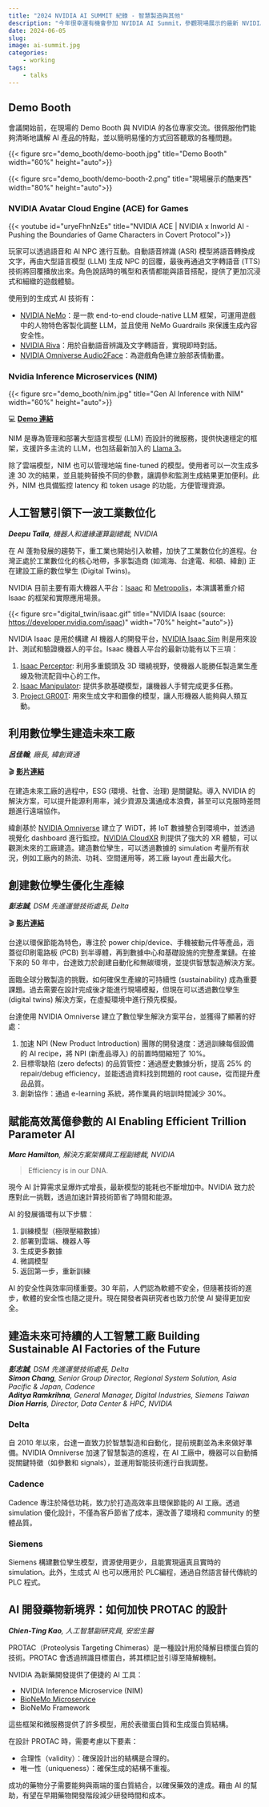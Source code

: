 ```yaml
---
title: "2024 NVIDIA AI SUMMIT 紀錄 - 智慧製造與其他"
description: "今年很幸運有機會參加 NVIDIA AI Summit，參觀現場展示的最新 NVIDIA AI 技術，並聆聽 11 場精彩的演講。內容豐富又精實，讓人對 AI 的未來充滿熱血沸騰的期待，確切呼應了本次會議的大標語 -- 「探索 AI 時代的無限可能」。"
date: 2024-06-05
slug: 
image: ai-summit.jpg
categories:
    - working
tags:
    - talks
---
```


## Demo Booth

會議開始前，在現場的 Demo Booth 與 NVIDIA 的各位專家交流。很佩服他們能夠清晰地講解 AI 產品的特點，並以簡明易懂的方式回答聽眾的各種問題。

{{< figure src="demo_booth/demo-booth.jpg" title="Demo Booth" width="60%" height="auto">}}

{{< figure src="demo_booth/demo-booth-2.png" title="現場展示的酷東西" width="80%" height="auto">}}

### NVIDIA Avatar Cloud Engine (ACE) for Games

{{< youtube id="uryeFhnNzEs" title="NVIDIA ACE | NVIDIA x Inworld AI - Pushing the Boundaries of Game Characters in Covert Protocol">}}

玩家可以透過語音和 AI NPC 進行互動。自動語音辨識 (ASR) 模型將語音轉換成文字，再由大型語言模型 (LLM) 生成 NPC 的回覆，最後再通過文字轉語音 (TTS) 技術將回覆播放出來。角色說話時的嘴型和表情都能與語音搭配，提供了更加沉浸式和細緻的遊戲體驗。

使用到的生成式 AI 技術有：
- [NVIDIA NeMo](https://www.nvidia.com/zh-tw/ai-data-science/products/nemo/)：是一款 end-to-end cloude-native LLM 框架，可運用遊戲中的人物特色客製化調整 LLM，並且使用 NeMo Guardrails 來保護生成內容安全性。
- [NVIDIA Riva](https://www.nvidia.com/zh-tw/ai-data-science/products/riva/)：用於自動語音辨識及文字轉語音，實現即時對話。
- [NVIDIA Omniverse Audio2Face](https://www.nvidia.com/en-us/ai-data-science/audio2face/)：為遊戲角色建立臉部表情動畫。

### Nvidia Inference Microservices (NIM)

{{< figure src="demo_booth/nim.jpg" title="Gen AI Inference with NIM" width="60%" height="auto">}}

💻 [**Demo 連結**](https://build.nvidia.com/explore/discover)

NIM 是專為管理和部署大型語言模型 (LLM) 而設計的微服務，提供快速穩定的框架，支援許多主流的 LLM，也包括最新加入的 [Llama 3](https://llama.meta.com/llama3/)。

除了雲端模型，NIM 也可以管理地端 fine-tuned 的模型。使用者可以一次生成多達 30 次的結果，並且能夠替換不同的參數，讓調參和監測生成結果更加便利。此外，NIM 也具備監控 latency 和 token usage 的功能，方便管理資源。

## 人工智慧引領下一波工業數位化
***Deepu Talla**, 機器人和邊緣運算副總裁, NVIDIA*

在 AI 蓬勃發展的趨勢下，重工業也開始引入軟體，加快了工業數位化的進程。台灣正處於工業數位化的核心地帶，多家製造商 (如鴻海、台達電、和碩、緯創) 正在建設工廠的數位孿生 (Digital Twins)。

NVIDIA 目前主要有兩大機器人平台：[Isaac](https://developer.nvidia.com/isaac) 和 [Metropolis](https://developer.nvidia.com/metropolis)，本演講著重介紹 Isaac 的框架和實際應用場景。

{{< figure src="digital_twin/isaac.gif" title="NVIDIA Isaac (source: https://developer.nvidia.com/isaac)" width="70%" height="auto">}}

NVIDIA Isaac 是用於構建 AI 機器人的開發平台，[NVIDIA Isaac Sim](https://developer.nvidia.com/isaac/sim) 則是用來設計、測試和驗證機器人的平台。Isaac 機器人平台的最新功能有以下三項：

1. [Isaac Perceptor](https://developer.nvidia.com/isaac/perceptor): 利用多重鏡頭及 3D 環繞視野，使機器人能勝任製造業生產線及物流配貨中心的工作。
1. [Isaac Manipulator](https://developer.nvidia.com/isaac/manipulator): 提供多款基礎模型，讓機器人手臂完成更多任務。
1. [Project GR00T](https://developer.nvidia.com/project-gr00t): 用來生成文字和圖像的模型，讓人形機器人能夠與人類互動。

## 利用數位孿生建造未來工廠
***呂佳翰**, 廠長, 緯創資通*

🎬 [**影片連結**](https://www.youtube.com/watch?v=OAdqXZGUb70)

在建造未來工廠的過程中，ESG (環境、社會、治理) 是關鍵點。導入 NVIDIA 的解決方案，可以提升能源利用率，減少資源及溝通成本浪費，甚至可以克服時差問題進行遠端協作。

緯創基於 [NVIDIA Omniverse](https://www.nvidia.com/en-us/omniverse/) 建立了 WiDT，將 IoT 數據整合到環境中，並透過視覺化 dashboard 進行監控。[NVIDIA CloudXR](https://www.nvidia.com/zh-tw/design-visualization/solutions/cloud-xr/) 則提供了強大的 XR 體驗，可以觀測未來的工廠建造。建造數位孿生，可以透過數據的 simulation 考量所有狀況，例如工廠內的熱流、功耗、空間運用等，將工廠 layout 產出最大化。

## 創建數位孿生優化生產線
***彭志誠**, DSM 先進運營技術處長, Delta*

🎬 [**影片連結**](https://www.youtube.com/watch?v=K5gbmr3I5O4)

台達以環保節能為特色，專注於 power chip/device、手機被動元件等產品，涵蓋從印刷電路板 (PCB) 到半導體，再到數據中心和基礎設施的完整產業鏈。在接下來的 50 年中，台達致力於創建自動化和無碳環境，並提供智慧製造解決方案。

面臨全球分散製造的挑戰，如何確保生產線的可持續性 (sustainability) 成為重要課題。過去需要在設計完成後才能進行現場模擬，但現在可以透過數位孿生 (digital twins) 解決方案，在虛擬環境中進行預先模擬。

台達使用 NVIDIA Omniverse 建立了數位孿生解決方案平台，並獲得了顯著的好處：
1. 加速 NPI (New Product Introduction) 團隊的開發速度：透過訓練每個設備的 AI recipe，將 NPI (新產品導入) 的前置時間縮短了 10%。
1. 目標零缺陷 (zero defects) 的品質管控：通過歷史數據分析，提高 25% 的 repair/debug efficiency，並能透過資料找到問題的 root cause，從而提升產品品質。
1. 創新協作：通過 e-learning 系統，將作業員的培訓時間減少 30%。

## 賦能高效萬億參數的 AI Enabling Efficient Trillion Parameter AI
***Marc Hamilton**, 解決方案架構與工程副總裁, NVIDIA*

> Efficiency is in our DNA.

現今 AI 計算需求呈爆炸式增長，最新模型的能耗也不斷增加中。NVIDIA 致力於應對此一挑戰，透過加速計算技術節省了時間和能源。

AI 的發展循環有以下步驟：

1. 訓練模型（極限壓縮數據）
1. 部署到雲端、機器人等
1. 生成更多數據
1. 微調模型
1. 返回第一步，重新訓練

AI 的安全性與效率同樣重要。30 年前，人們認為軟體不安全，但隨著技術的進步，軟體的安全性也隨之提升。現在開發者與研究者也致力於使 AI 變得更加安全。

## 建造未來可持續的人工智慧工廠 Building Sustainable AI Factories of the Future
***彭志誠**, DSM 先進運營技術處長, Delta*  
***Simon Chang**, Senior Group Director, Regional System Solution, Asia Pacific & Japan, Cadence*  
***Aditya Ramkrihna**, General Manager, Digital Industries, Siemens Taiwan*  
***Dion Harris**, Director, Data Center & HPC, NVIDIA*  

### Delta
自 2010 年以來，台達一直致力於智慧製造和自動化，提前規劃並為未來做好準備。NVIDIA Omniverse 加速了智慧製造的進程，在 AI 工廠中，機器可以自動捕捉關鍵特徵（如參數和 signals），並運用智能技術進行自我調整。

### Cadence
Cadence 專注於降低功耗，致力於打造高效率且環保節能的 AI 工廠。透過 simulation 優化設計，不僅為客戶節省了成本，還改善了環境和 community 的整體品質。

### Siemens
Siemens 構建數位孿生模型，資源使用更少，且能實現逼真且實時的 simulation。此外，生成式 AI 也可以應用於 PLC編程，通過自然語言替代傳統的 PLC 程式。

## AI 開發藥物新境界：如何加快 PROTAC 的設計
***Chien-Ting Kao**, 人工智慧副研究員, 安宏生醫*

PROTAC（Proteolysis Targeting Chimeras）是一種設計用於降解目標蛋白質的技術。PROTAC 會透過辨識目標蛋白，將其標記並引導至降解機制。

NVIDIA 為新藥開發提供了便捷的 AI 工具：
- NVIDIA Inference Microservice (NIM)
- [BioNeMo Microservice](https://www.nvidia.com/zh-tw/clara/bionemo/)
- BioNeMo Framework

這些框架和微服務提供了許多模型，用於表徵蛋白質和生成蛋白質結構。

在設計 PROTAC 時，需要考慮以下要素：
- 合理性（validity）：確保設計出的結構是合理的。
- 唯一性（uniqueness）：確保生成的結構不重複。

成功的藥物分子需要能夠與兩端的蛋白質結合，以確保藥效的達成。藉由 AI 的幫助，有望在早期藥物開發階段減少研發時間和成本。